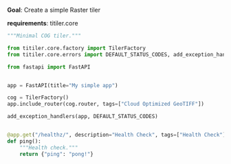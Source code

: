 
**Goal**: Create a simple Raster tiler

**requirements**: titiler.core


```python
"""Minimal COG tiler."""

from titiler.core.factory import TilerFactory
from titiler.core.errors import DEFAULT_STATUS_CODES, add_exception_handlers

from fastapi import FastAPI


app = FastAPI(title="My simple app")

cog = TilerFactory()
app.include_router(cog.router, tags=["Cloud Optimized GeoTIFF"])

add_exception_handlers(app, DEFAULT_STATUS_CODES)


@app.get("/healthz/", description="Health Check", tags=["Health Check"])
def ping():
    """Health check."""
    return {"ping": "pong!"}
```
